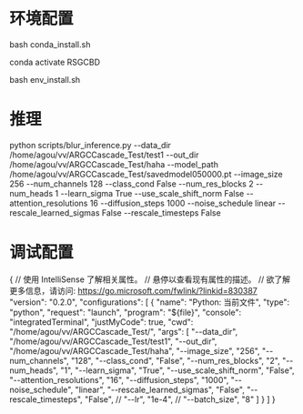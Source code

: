 # 环境配置
bash conda_install.sh

conda activate RSGCBD

bash env_install.sh

# 推理
python scripts/blur_inference.py --data_dir /home/agou/vv/ARGCCascade_Test/test1 --out_dir /home/agou/vv/ARGCCascade_Test/haha --model_path /home/agou/vv/ARGCCascade_Test/savedmodel050000.pt  --image_size 256 --num_channels 128 --class_cond False --num_res_blocks 2 --num_heads 1 --learn_sigma True --use_scale_shift_norm False --attention_resolutions 16 --diffusion_steps 1000 --noise_schedule linear --rescale_learned_sigmas False --rescale_timesteps False


# 调试配置
{
    // 使用 IntelliSense 了解相关属性。 
    // 悬停以查看现有属性的描述。
    // 欲了解更多信息，请访问: https://go.microsoft.com/fwlink/?linkid=830387
    "version": "0.2.0",
    "configurations": [
        {
            "name": "Python: 当前文件",
            "type": "python",
            "request": "launch",
            "program": "${file}",
            "console": "integratedTerminal",
            "justMyCode": true,
            "cwd": "/home/agou/vv/ARGCCascade_Test/",
            "args": [
                "--data_dir", "/home/agou/vv/ARGCCascade_Test/test1",
                "--out_dir", "/home/agou/vv/ARGCCascade_Test/haha",
                "--image_size", "256",
                "--num_channels", "128",
                "--class_cond", "False",
                "--num_res_blocks", "2",
                "--num_heads", "1",
                "--learn_sigma", "True",
                "--use_scale_shift_norm", "False",
                "--attention_resolutions", "16",
                "--diffusion_steps", "1000",
                "--noise_schedule", "linear",
                "--rescale_learned_sigmas", "False",
                "--rescale_timesteps", "False",
                // "--lr", "1e-4", 
                // "--batch_size", "8"
            ]
        }
    ]
}
